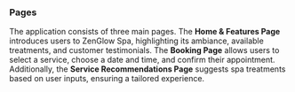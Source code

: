 ### **Pages**  
The application consists of three main pages. The **Home & Features Page** introduces users to ZenGlow Spa, highlighting its ambiance, available treatments, and customer testimonials. The **Booking Page** allows users to select a service, choose a date and time, and confirm their appointment. Additionally, the **Service Recommendations Page** suggests spa treatments based on user inputs, ensuring a tailored experience.
